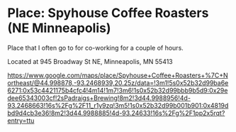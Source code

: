 # Place: Spyhouse Coffee Roasters (NE Minneapolis)

Place that I often go to for co-working for a couple of hours.

Located at 945 Broadway St NE, Minneapolis, MN 55413

<https://www.google.com/maps/place/Spyhouse+Coffee+Roasters+%7C+Northeast/@44.998878,-93.2468939,20.25z/data=!3m1!5s0x52b32d99ba6e6271:0x53c4421175b4cfc4!4m14!1m7!3m6!1s0x52b32d99bbb9b5d9:0x29edee65343003cf!2sPadraigs+Brewing!8m2!3d44.9988956!4d-93.2468663!16s%2Fg%2F11_r1y9zq!3m5!1s0x52b32d99b001b901:0x4819dbd9d4cb3e36!8m2!3d44.9988885!4d-93.24633!16s%2Fg%2F1pp2x5rqt?entry=ttu>